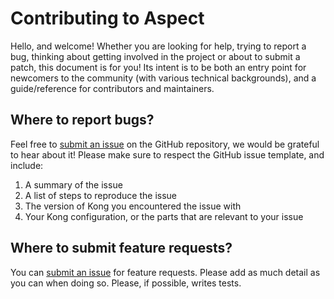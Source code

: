# Contributing to Aspect

Hello, and welcome! Whether you are looking for help, trying to report a bug,
thinking about getting involved in the project or about to submit a patch, this
document is for you! Its intent is to be both an entry point for newcomers to
the community (with various technical backgrounds), and a guide/reference for
contributors and maintainers.

## Where to report bugs?

Feel free to [submit an issue](https://github.com/unifire-app/aspect/issues/new/choose) on
the GitHub repository, we would be grateful to hear about it! Please make sure
to respect the GitHub issue template, and include:

1. A summary of the issue
2. A list of steps to reproduce the issue
3. The version of Kong you encountered the issue with
4. Your Kong configuration, or the parts that are relevant to your issue

## Where to submit feature requests?

You can [submit an issue](https://github.com/unifire-app/aspect/issues/new/choose) for feature
requests. Please add as much detail as you can when doing so. Please, if possible, writes tests.
